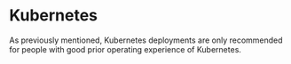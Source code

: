# Kubernetes

As previously mentioned, Kubernetes deployments are only recommended for people with good prior operating experience of Kubernetes.
